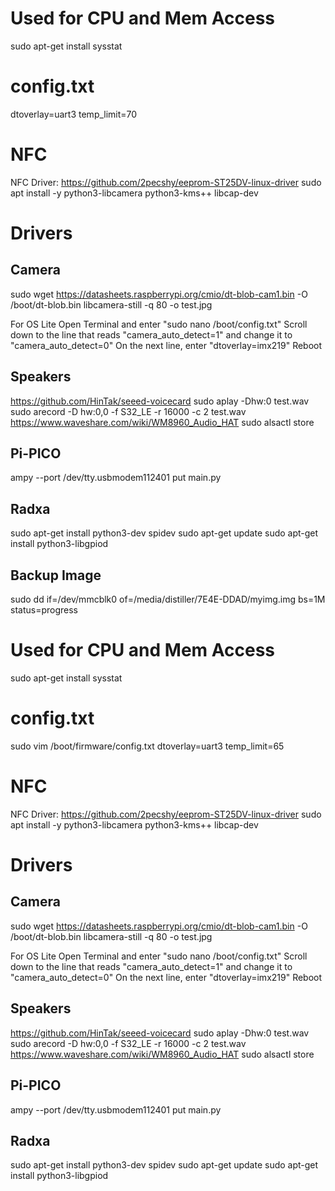 
# Used for CPU and Mem Access 
sudo apt-get install sysstat

# config.txt
<!-- force_turbo=1 -->
dtoverlay=uart3
temp_limit=70

# NFC
NFC Driver: https://github.com/2pecshy/eeprom-ST25DV-linux-driver
sudo apt install -y python3-libcamera python3-kms++ libcap-dev

# Drivers
## Camera 
sudo wget https://datasheets.raspberrypi.org/cmio/dt-blob-cam1.bin -O /boot/dt-blob.bin
libcamera-still -q 80 -o test.jpg

For OS Lite 
Open Terminal and enter "sudo nano /boot/config.txt"
Scroll down to the line that reads "camera_auto_detect=1" and change it to "camera_auto_detect=0"
On the next line, enter "dtoverlay=imx219"
Reboot

## Speakers
https://github.com/HinTak/seeed-voicecard
sudo aplay -Dhw:0 test.wav
sudo arecord -D hw:0,0 -f S32_LE -r 16000 -c 2 test.wav
https://www.waveshare.com/wiki/WM8960_Audio_HAT
sudo alsactl store

## Pi-PICO
ampy --port /dev/tty.usbmodem112401 put main.py

## Radxa
sudo apt-get install python3-dev spidev
sudo apt-get update
sudo apt-get install python3-libgpiod

## Backup Image
sudo dd if=/dev/mmcblk0 of=/media/distiller/7E4E-DDAD/myimg.img bs=1M status=progress


# Used for CPU and Mem Access 
sudo apt-get install sysstat

# config.txt
<!-- force_turbo=1 -->
sudo vim /boot/firmware/config.txt
dtoverlay=uart3
temp_limit=65

# NFC
NFC Driver: https://github.com/2pecshy/eeprom-ST25DV-linux-driver
sudo apt install -y python3-libcamera python3-kms++ libcap-dev

# Drivers
## Camera 
sudo wget https://datasheets.raspberrypi.org/cmio/dt-blob-cam1.bin -O /boot/dt-blob.bin
libcamera-still -q 80 -o test.jpg

For OS Lite 
Open Terminal and enter "sudo nano /boot/config.txt"
Scroll down to the line that reads "camera_auto_detect=1" and change it to "camera_auto_detect=0"
On the next line, enter "dtoverlay=imx219"
Reboot

## Speakers
https://github.com/HinTak/seeed-voicecard
sudo aplay -Dhw:0 test.wav
sudo arecord -D hw:0,0 -f S32_LE -r 16000 -c 2 test.wav
https://www.waveshare.com/wiki/WM8960_Audio_HAT
sudo alsactl store

## Pi-PICO
ampy --port /dev/tty.usbmodem112401 put main.py

## Radxa
sudo apt-get install python3-dev spidev
sudo apt-get update
sudo apt-get install python3-libgpiod

